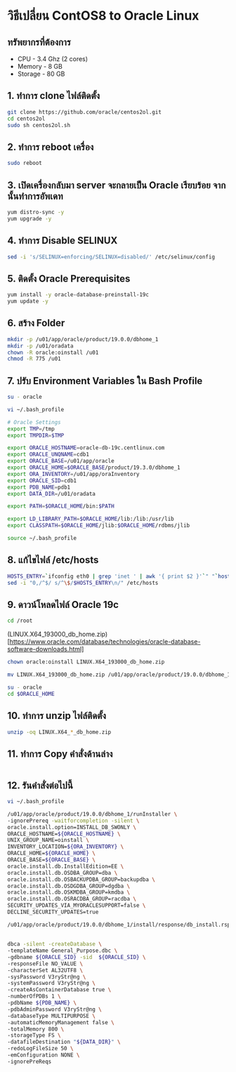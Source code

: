# วิธีเปลี่ยน ContOS8 to Oracle Linux

## ทรัพยากรที่ต้องการ
- CPU - 3.4 Ghz (2 cores)
- Memory - 8 GB
- Storage - 80 GB

## 1. ทำการ clone ไฟล์ติดตั้ง
```bash
git clone https://github.com/oracle/centos2ol.git
cd centos2ol
sudo sh centos2ol.sh
```

## 2. ทำการ reboot เครื่อง
```bash
sudo reboot
```

## 3. เปิดเครื่องกลับมา server จะกลายเป็น Oracle เรียบร้อย จากนั้นทำการอัพเดท
```bash
yum distro-sync -y
yum upgrade -y
```

## 4. ทำการ Disable SELINUX
```bash
sed -i 's/SELINUX=enforcing/SELINUX=disabled/' /etc/selinux/config
```

## 5. ติดตั้ง Oracle Prerequisites
```bash
yum install -y oracle-database-preinstall-19c
yum update -y
```
## 6. สร้าง Folder
```bash
mkdir -p /u01/app/oracle/product/19.0.0/dbhome_1
mkdir -p /u01/oradata
chown -R oracle:oinstall /u01 
chmod -R 775 /u01 
```

## 7. ปรับ Environment Variables ใน Bash Profile
```bash
su - oracle
```

```bash
vi ~/.bash_profile
```

```bash
# Oracle Settings
export TMP=/tmp
export TMPDIR=$TMP

export ORACLE_HOSTNAME=oracle-db-19c.centlinux.com
export ORACLE_UNQNAME=cdb1
export ORACLE_BASE=/u01/app/oracle
export ORACLE_HOME=$ORACLE_BASE/product/19.3.0/dbhome_1
export ORA_INVENTORY=/u01/app/oraInventory
export ORACLE_SID=cdb1
export PDB_NAME=pdb1
export DATA_DIR=/u01/oradata

export PATH=$ORACLE_HOME/bin:$PATH

export LD_LIBRARY_PATH=$ORACLE_HOME/lib:/lib:/usr/lib
export CLASSPATH=$ORACLE_HOME/jlib:$ORACLE_HOME/rdbms/jlib
```

```bash
source ~/.bash_profile
```

## 8. แก้ไขไฟล์ /etc/hosts
```bash
HOSTS_ENTRY=`ifconfig eth0 | grep 'inet ' | awk '{ print $2 }'`" "`hostname`
sed -i "0,/^$/ s/^\$/$HOSTS_ENTRY\n/" /etc/hosts
```

## 9. ดาวน์โหลดไฟล์ Oracle 19c
```bash
cd /root
```
(LINUX.X64_193000_db_home.zip)[https://www.oracle.com/database/technologies/oracle-database-software-downloads.html]
```bash
chown oracle:oinstall LINUX.X64_193000_db_home.zip

mv LINUX.X64_193000_db_home.zip /u01/app/oracle/product/19.0.0/dbhome_1/

su - oracle
cd $ORACLE_HOME
```

## 10. ทำการ unzip ไฟล์ติดตั้ง
```bash
unzip -oq LINUX.X64_*_db_home.zip
```

## 11. ทำการ Copy คำสั่งด้านล่าง
```bash

```

## 12. รันคำสั่งต่อไปนี้
```bash
vi ~/.bash_profile
```

```bash
/u01/app/oracle/product/19.0.0/dbhome_1/runInstaller \
-ignorePrereq -waitforcompletion -silent \
oracle.install.option=INSTALL_DB_SWONLY \
ORACLE_HOSTNAME=${ORACLE_HOSTNAME} \
UNIX_GROUP_NAME=oinstall \
INVENTORY_LOCATION=${ORA_INVENTORY} \
ORACLE_HOME=${ORACLE_HOME} \
ORACLE_BASE=${ORACLE_BASE} \
oracle.install.db.InstallEdition=EE \
oracle.install.db.OSDBA_GROUP=dba \
oracle.install.db.OSBACKUPDBA_GROUP=backupdba \
oracle.install.db.OSDGDBA_GROUP=dgdba \
oracle.install.db.OSKMDBA_GROUP=kmdba \
oracle.install.db.OSRACDBA_GROUP=racdba \
SECURITY_UPDATES_VIA_MYORACLESUPPORT=false \
DECLINE_SECURITY_UPDATES=true

/u01/app/oracle/product/19.0.0/dbhome_1/install/response/db_install.rsp
```

## 
```bash
dbca -silent -createDatabase \
-templateName General_Purpose.dbc \
-gdbname ${ORACLE_SID} -sid  ${ORACLE_SID} \
-responseFile NO_VALUE \
-characterSet AL32UTF8 \
-sysPassword V3ryStr@ng \
-systemPassword V3ryStr@ng \
-createAsContainerDatabase true \
-numberOfPDBs 1 \
-pdbName ${PDB_NAME} \
-pdbAdminPassword V3ryStr@ng \
-databaseType MULTIPURPOSE \
-automaticMemoryManagement false \
-totalMemory 800 \
-storageType FS \
-datafileDestination "${DATA_DIR}" \
-redoLogFileSize 50 \
-emConfiguration NONE \
-ignorePreReqs
```










